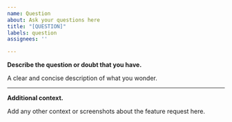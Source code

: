 ```yaml
---
name: Question
about: Ask your questions here
title: "[QUESTION]"
labels: question
assignees: ''

---
```


**Describe the question or doubt that you have.**

A clear and concise description of what you wonder.

---

**Additional context.**

Add any other context or screenshots about the feature request here.
